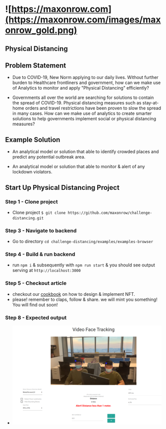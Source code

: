 # ![https://maxonrow.com](https://maxonrow.com/images/maxonrow_gold.png)

## Physical Distancing

## Problem Statement

- Due to COVID-19, New Norm applying to our daily lives. Without further burden to Healthcare frontliners and government, how can we make use of Analytics to monitor and apply "Physical Distancing" efficiently?

- Governments all over the world are searching for solutions to contain the spread of COVID-19. Physical distancing measures such as stay-at-home orders and travel restrictions have been proven to slow the spread in many cases. How can we make use of analytics to create smarter solutions to help governments implement social or physical distancing measures?

## Example Solution

- An analytical model or solution that able to identify crowded places and predict any potential outbreak area.

- An analytical model or solution that able to monitor & alert of any lockdown violators.

## Start Up Physical Distancing Project

### Step 1 - Clone project

- Clone project `$ git clone https://github.com/maxonrow/challenge-distancing.git`

### Step 3 - Navigate to backend

- Go to directory `cd challenge-distancing/examples/examples-browser`

### Step 4 - Build & run backend

- run `npm i` & subsequently with `npm run start` & you should see output serving at `http://localhost:3000`

### Step 5 - Checkout article

- checkout our [cookbook](https://medium.com/) on how to design & implement NFT.
- please! remember to claps, follow & share. we will mint you something! You will find out soon!

### Step 8 - Expected output

- ![screenshot](geolocation.png)
